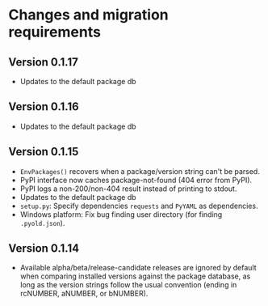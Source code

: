 # Changes and migration requirements

## Version 0.1.17

* Updates to the default package db

## Version 0.1.16

* Updates to the default package db

## Version 0.1.15

* `EnvPackages()` recovers when a package/version string can't be parsed.
* PyPI interface now caches package-not-found (404 error from PyPI).
* PyPI logs a non-200/non-404 result instead of printing to stdout.
* Updates to the default package db
* `setup.py`: Specify dependencies `requests` and `PyYAML` as dependencies.
* Windows platform: Fix bug finding user directory (for finding `.pyold.json`).

## Version 0.1.14

* Available alpha/beta/release-candidate releases are ignored by default when
  comparing installed versions against the package database, as long as the
  version strings follow the usual convention (ending in rcNUMBER, aNUMBER,
  or bNUMBER).
